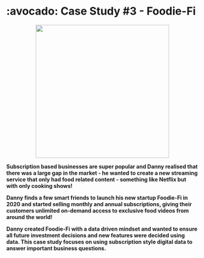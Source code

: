 <h1> :avocado: Case Study #3 - Foodie-Fi </h1>

<p align="center">
  <img src="https://github.com/VishalNimbolkar/8weeksqlchallenge/assets/80448632/22474add-58ce-492e-adfa-9295431678a0" width="350" height="350">
</p>

__Subscription based businesses are super popular and Danny realised that there was a large gap in the market - he wanted to create a new streaming service that only had food related content - something like Netflix but with only cooking shows!__



__Danny finds a few smart friends to launch his new startup Foodie-Fi in 2020 and started selling monthly and annual subscriptions, giving their customers unlimited on-demand access to exclusive food videos from around the world!__



__Danny created Foodie-Fi with a data driven mindset and wanted to ensure all future investment decisions and new features were decided using data. This case study focuses on using subscription style digital data to answer important business questions.__
